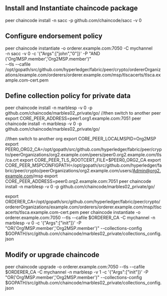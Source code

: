 
Install and Instantiate chaincode package
--------
peer chaincode install -n sacc -p github.com/chaincode/sacc -v 0

Configure endorsement policy
--------
peer chaincode instantiate -o orderer.example.com:7050 -C mychannel \
-n sacc -v 0 -c '{"Args":["john","0"]}' -P "AND ('Org1MSP.member','Org2MSP.member')" \
--tls --cafile /opt/gopath/src/github.com/hyperledger/fabric/peer/crypto/ordererOrganizations/example.com/orderers/orderer.example.com/msp/tlscacerts/tlsca.example.com-cert.pem

Define collection policy for private data
--------
peer chaincode install -n marblesp -v 0 -p github.com/chaincode/marbles02_private/go/
//then switch to another peer
export CORE_PEER_ADDRESS=peer1.org1.example.com:7051
peer chaincode install -n marblesp -v 0 -p github.com/chaincode/marbles02_private/go/

//then switch to another org
export CORE_PEER_LOCALMSPID=Org2MSP
export PEER0_ORG2_CA=/opt/gopath/src/github.com/hyperledger/fabric/peer/crypto/peerOrganizations/org2.example.com/peers/peer0.org2.example.com/tls/ca.crt
export CORE_PEER_TLS_ROOTCERT_FILE=$PEER0_ORG2_CA
export CORE_PEER_MSPCONFIGPATH=/opt/gopath/src/github.com/hyperledger/fabric/peer/crypto/peerOrganizations/org2.example.com/users/Admin@org2.example.com/msp
export CORE_PEER_ADDRESS=peer0.org2.example.com:7051
peer chaincode install -n marblesp -v 0 -p github.com/chaincode/marbles02_private/go/


export ORDERER_CA=/opt/gopath/src/github.com/hyperledger/fabric/peer/crypto/ordererOrganizations/example.com/orderers/orderer.example.com/msp/tlscacerts/tlsca.example.com-cert.pem
peer chaincode instantiate -o orderer.example.com:7050 --tls --cafile $ORDERER_CA -C mychannel -n marblesp -v 0 -c '{"Args":["init"]}' -P "OR('Org1MSP.member','Org2MSP.member')" --collections-config  $GOPATH/src/github.com/chaincode/marbles02_private/collections_config.json



Modify or upgrade chaincode
--------
peer chaincode upgrade -o orderer.example.com:7050 --tls --cafile $ORDERER_CA -C mychannel -n marblesp -v 1 -c '{"Args":["init"]}' -P "OR('Org1MSP.member','Org2MSP.member')" --collections-config  $GOPATH/src/github.com/chaincode/marbles02_private/collections_config.json